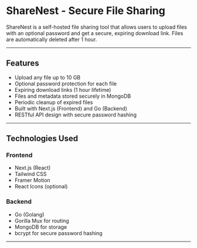 # ShareNest - Secure File Sharing

ShareNest is a self-hosted file sharing tool that allows users to upload files with an optional password and get a secure, expiring download link. Files are automatically deleted after 1 hour.

---

## Features

- Upload any file up to 10 GB
- Optional password protection for each file
- Expiring download links (1 hour lifetime)
- Files and metadata stored securely in MongoDB
- Periodic cleanup of expired files
- Built with Next.js (Frontend) and Go (Backend)
- RESTful API design with secure password hashing

---

## Technologies Used

### Frontend
- Next.js (React)
- Tailwind CSS
- Framer Motion
- React Icons (optional)

### Backend
- Go (Golang)
- Gorilla Mux for routing
- MongoDB for storage
- bcrypt for secure password hashing

---